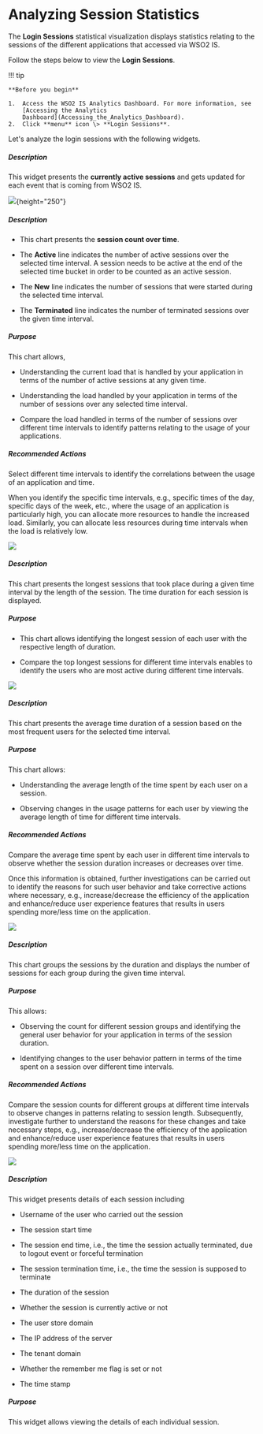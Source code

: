 # Analyzing Session Statistics

The **Login Sessions** statistical visualization displays statistics
relating to the sessions of the different applications that accessed via
WSO2 IS.

Follow the steps below to view the **Login Sessions**.

!!! tip
    
    **Before you begin**
    
    1.  Access the WSO2 IS Analytics Dashboard. For more information, see
        [Accessing the Analytics
        Dashboard](Accessing_the_Analytics_Dashboard).
    2.  Click **menu** icon \> **Login Sessions**.
    

Let's analyze the login sessions with the following widgets.

##### **Description**

This widget presents the **currently active sessions** and gets updated
for each event that is coming from WSO2 IS.

![]( ../../assets/img/103329312/103329313.png){height="250"}

  

  

  

##### Description

-   This chart presents the **session count over time**.
-   The **Active** line indicates the number of active sessions over the
    selected time interval. A session needs to be active at the end of
    the selected time bucket in order to be counted as an active
    session.
-   The **New** line indicates the number of sessions that were started
    during the selected time interval.

-   The **Terminated** line indicates the number of terminated sessions
    over the given time interval.

##### Purpose

This chart allows,

-   Understanding the current load that is handled by your application
    in terms of the number of active sessions at any given time.

-   Understanding the load handled by your application in terms of the
    number of sessions over any selected time interval.

-   Compare the load handled in terms of the number of sessions over
    different time intervals to identify patterns relating to the usage
    of your applications.

##### Recommended Actions

Select different time intervals to identify the correlations between the
usage of an application and time.

When you identify the specific time intervals, e.g., specific times of
the day, specific days of the week, etc., where the usage of an
application is particularly high, you can allocate more resources to
handle the increased load. Similarly, you can allocate less resources
during time intervals when the load is relatively low.

![]( ../../assets/img/103329312/103329320.png) 

##### Description

This chart presents the longest sessions that took place during a given
time interval by the length of the session. The time duration for each
session is displayed.

##### Purpose

-   This chart allows identifying the longest session of each user with
    the respective length of duration.

-   Compare the top longest sessions for different time intervals
    enables to identify the users who are most active during different
    time intervals.

![]( ../../assets/img/103329312/103329319.png) 

##### Description

This chart presents the average time duration of a session based on the
most frequent users for the selected time interval.

##### Purpose

This chart allows:

-   Understanding the average length of the time spent by each user on a
    session.

-   Observing changes in the usage patterns for each user by viewing the
    average length of time for different time intervals.

##### Recommended Actions

Compare the average time spent by each user in different time intervals
to observe whether the session duration increases or decreases over
time.

Once this information is obtained, further investigations can be carried
out to identify the reasons for such user behavior and take corrective
actions where necessary, e.g., increase/decrease the efficiency of the
application and enhance/reduce user experience features that results in
users spending more/less time on the application.

![]( ../../assets/img/103329312/103329318.png) 

##### Description

This chart groups the sessions by the duration and displays the number
of sessions for each group during the given time interval.

##### Purpose

This allows:

-   Observing the count for different session groups and identifying the
    general user behavior for your application in terms of the session
    duration.

-   Identifying changes to the user behavior pattern in terms of the
    time spent on a session over different time intervals.

##### Recommended Actions

Compare the session counts for different groups at different time
intervals to observe changes in patterns relating to session length.
Subsequently, investigate further to understand the reasons for these
changes and take necessary steps, e.g., increase/decrease the efficiency
of the application and enhance/reduce user experience features that
results in users spending more/less time on the application.

![]( ../../assets/img/103329312/103329317.png) 

##### Description

This widget presents details of each session including

-   Username of the user who carried out the session

-   The session start time

-   The session end time, i.e., the time the session actually
    terminated, due to logout event or forceful termination

-   The session termination time, i.e., the time the session is supposed
    to terminate

-   The duration of the session

-   Whether the session is currently active or not

-   The user store domain

-   The IP address of the server

-   The tenant domain

-   Whether the remember me flag is set or not

-   The time stamp

##### Purpose

This widget allows viewing the details of each individual session.

